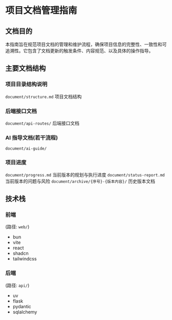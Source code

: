 # 项目文档管理指南

## 文档目的
本指南旨在规范项目文档的管理和维护流程，确保项目信息的完整性、一致性和可追溯性。它包含了文档更新的触发条件、内容规范、以及具体的操作指导。

## 主要文档结构


### 项目目录结构说明

`document/structure.md` 项目文档结构

### 后端接口文档

`document/api-routes/`  后端接口文档

### AI 指导文档(若干流程)

`document/ai-guide/` 



### 项目进度
`document/progress.md`  当前版本的规划与执行进度
`document/status-report.md` 当前版本的问题与风险
`document/archive/{序号}-{版本内容}/` 历史版本文档

## 技术栈

### 前端
(路径: `web/`)
- bun
- vite
- react
- shadcn
- tailwindcss

### 后端
(路径: `api/`)
- uv 
- flask
- pydantic
- sqlalchemy
